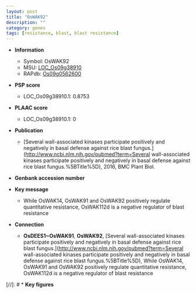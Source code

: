 ```yaml
---
layout: post
title: "OsWAK92"
description: ""
category: genes
tags: [resistance, blast, blast resistance]
---
```


* **Information**  
    + Symbol: OsWAK92  
    + MSU: [LOC_Os09g38910](http://rice.plantbiology.msu.edu/cgi-bin/ORF_infopage.cgi?orf=LOC_Os09g38910)  
    + RAPdb: [Os09g0562600](http://rapdb.dna.affrc.go.jp/viewer/gbrowse_details/irgsp1?name=Os09g0562600)  

* **PSP score**  
    + LOC_Os09g38910.1: 0.8753 

* **PLAAC score**  
    + LOC_Os09g38910.1: 0 

* **Publication**  
    + [Several wall-associated kinases participate positively and negatively in basal defense against rice blast fungus.](http://www.ncbi.nlm.nih.gov/pubmed?term=Several wall-associated kinases participate positively and negatively in basal defense against rice blast fungus.%5BTitle%5D), 2016, BMC Plant Biol.

* **Genbank accession number**  

* **Key message**  
    + While OsWAK14, OsWAK91 and OsWAK92 positively regulate quantitative resistance, OsWAK112d is a negative regulator of blast resistance

* **Connection**  
    + __OsDEES1~OsWAK91__, __OsWAK92__, [Several wall-associated kinases participate positively and negatively in basal defense against rice blast fungus.](http://www.ncbi.nlm.nih.gov/pubmed?term=Several wall-associated kinases participate positively and negatively in basal defense against rice blast fungus.%5BTitle%5D), While OsWAK14, OsWAK91 and OsWAK92 positively regulate quantitative resistance, OsWAK112d is a negative regulator of blast resistance

[//]: # * **Key figures**  


